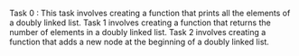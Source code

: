 Task 0 : This task involves creating a function that prints all the elements of a doubly linked list.
Task 1 involves creating a function that returns the number of elements in a doubly linked list.
Task 2 involves creating a function that adds a new node at the beginning of a doubly linked list.
